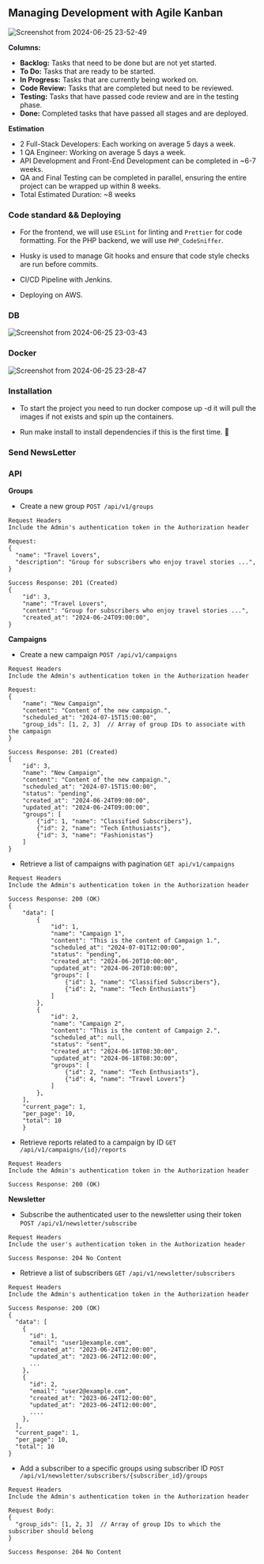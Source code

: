 ## Managing Development with Agile Kanban

![Screenshot from 2024-06-25 23-52-49](https://github.com/OmarMakled/laravel-newletter/assets/3720473/bbc6c7f5-35cb-4c78-8f74-c06e86f5b0e1)

**Columns:**
   - **Backlog:** Tasks that need to be done but are not yet started.
   - **To Do:** Tasks that are ready to be started.
   - **In Progress:** Tasks that are currently being worked on.
   - **Code Review:** Tasks that are completed but need to be reviewed.
   - **Testing:** Tasks that have passed code review and are in the testing phase.
   - **Done:** Completed tasks that have passed all stages and are deployed.


**Estimation**

- 2 Full-Stack Developers: Each working on average 5 days a week.
- 1 QA Engineer: Working on average 5 days a week.
- API Development and Front-End Development can be completed in ~6-7 weeks.
- QA and Final Testing can be completed in parallel, ensuring the entire project can be wrapped up within 8 weeks.
- Total Estimated Duration: ~8 weeks

### Code standard && Deploying

- For the frontend, we will use `ESLint` for linting and `Prettier` for code formatting. For the PHP backend, we will use `PHP_CodeSniffer`.

- Husky is used to manage Git hooks and ensure that code style checks are run before commits.

- CI/CD Pipeline with Jenkins.

- Deploying on AWS.

### DB

![Screenshot from 2024-06-25 23-03-43](https://github.com/OmarMakled/laravel-newletter/assets/3720473/8b797455-19f1-4724-93a7-36fc7650b942)

### Docker

![Screenshot from 2024-06-25 23-28-47](https://github.com/OmarMakled/laravel-newletter/assets/3720473/a200a864-c35b-4a1a-9935-a2c4295b16b8)

### Installation

- To start the project you need to run docker compose up -d it will pull the images if not exists and spin up the containers.

- Run make install to install dependencies if this is the first time.
 🎯

### Send NewsLetter


### API

**Groups**

- Create a new group `POST /api/v1/groups`

```
Request Headers
Include the Admin's authentication token in the Authorization header

Request:
{
  "name": "Travel Lovers",
  "description": "Group for subscribers who enjoy travel stories ...",
}
```

```
Success Response: 201 (Created)
{
	"id": 3,
	"name": "Travel Lovers",
	"content": "Group for subscribers who enjoy travel stories ...",
	"created_at": "2024-06-24T09:00:00",
}
```

**Campaigns**

- Create a new campaign `POST /api/v1/campaigns`

```
Request Headers
Include the Admin's authentication token in the Authorization header

Request:
{
	"name": "New Campaign",
	"content": "Content of the new campaign.",
	"scheduled_at": "2024-07-15T15:00:00",
	"group_ids": [1, 2, 3]  // Array of group IDs to associate with the campaign
}
```

```
Success Response: 201 (Created)
{
	"id": 3,
	"name": "New Campaign",
	"content": "Content of the new campaign.",
	"scheduled_at": "2024-07-15T15:00:00",
	"status": "pending",
	"created_at": "2024-06-24T09:00:00",
	"updated_at": "2024-06-24T09:00:00",
	"groups": [
		{"id": 1, "name": "Classified Subscribers"},
		{"id": 2, "name": "Tech Enthusiasts"},
		{"id": 3, "name": "Fashionistas"}
	]
}
```

- Retrieve a list of campaigns with pagination `GET api/v1/campaigns`

```
Request Headers
Include the Admin's authentication token in the Authorization header
```

```
Success Response: 200 (OK)
{
	"data": [
		{
			"id": 1,
			"name": "Campaign 1",
			"content": "This is the content of Campaign 1.",
			"scheduled_at": "2024-07-01T12:00:00",
			"status": "pending",
			"created_at": "2024-06-20T10:00:00",
			"updated_at": "2024-06-20T10:00:00",
			"groups": [
				{"id": 1, "name": "Classified Subscribers"},
				{"id": 2, "name": "Tech Enthusiasts"}
			]
		},
		{
			"id": 2,
			"name": "Campaign 2",
			"content": "This is the content of Campaign 2.",
			"scheduled_at": null,
			"status": "sent",
			"created_at": "2024-06-18T08:30:00",
			"updated_at": "2024-06-18T08:30:00",
			"groups": [
				{"id": 2, "name": "Tech Enthusiasts"},
				{"id": 4, "name": "Travel Lovers"}
			]
		},
	],
	"current_page": 1,
	"per_page": 10,
	"total": 10
	}
```


- Retrieve reports related to a campaign by ID `GET /api/v1/campaigns/{id}/reports`

```
Request Headers
Include the Admin's authentication token in the Authorization header
```

```
Success Response: 200 (OK)
```

**Newsletter**

- Subscribe the authenticated user to the newsletter using their token `POST /api/v1/newsletter/subscribe`

```
Request Headers
Include the user's authentication token in the Authorization header
```

```
Success Response: 204 No Content
```

- Retrieve a list of subscribers `GET /api/v1/newsletter/subscribers`

```
Request Headers
Include the Admin's authentication token in the Authorization header
```

```
Success Response: 200 (OK)
{
  "data": [
    {
      "id": 1,
      "email": "user1@example.com",
      "created_at": "2023-06-24T12:00:00",
      "updated_at": "2023-06-24T12:00:00",
      ...
    },
    {
      "id": 2,
      "email": "user2@example.com",
      "created_at": "2023-06-24T12:00:00",
      "updated_at": "2023-06-24T12:00:00",
      ....
    },
  ],
  "current_page": 1,
  "per_page": 10,
  "total": 10
}
```

- Add a subscriber to a specific groups using subscriber ID `POST /api/v1/newsletter/subscribers/{subscriber_id}/groups`

```
Request Headers
Include the Admin's authentication token in the Authorization header

Request Body:
{
  "group_ids": [1, 2, 3]  // Array of group IDs to which the subscriber should belong
}
```

```
Success Response: 204 No Content
```
